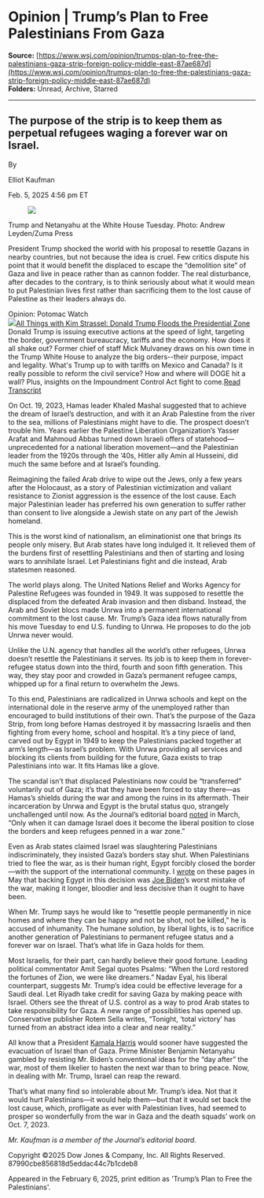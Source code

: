 # Opinion | Trump’s Plan to Free Palestinians From Gaza

**Source:** [https://www.wsj.com/opinion/trumps-plan-to-free-the-palestinians-gaza-strip-foreign-policy-middle-east-87ae687d](https://www.wsj.com/opinion/trumps-plan-to-free-the-palestinians-gaza-strip-foreign-policy-middle-east-87ae687d)  
**Folders:** Unread, Archive, Starred  

---

<div><div><div><div><h2>The purpose of the strip is to keep them as perpetual refugees waging a forever war on Israel.</h2></div></div></div><article><div><div><div><div><div><div><div><div><div> <p>By </p><p>Elliot Kaufman</p></div></div></div><div><div><p><time>Feb. 5, 2025 4:56 pm</time><span> ET</span></p></div></div></div></div></div></div></div><section><div><figure><picture><img src="https://opinion-images.wsj.net/im-09718414/?size=1.5"></picture></figure><figcaption><span>Trump and Netanyahu at the White House Tuesday.</span> <span><span>Photo: </span>Andrew Leyden/Zuma Press</span></figcaption></div><p>President Trump shocked the world with his proposal to resettle Gazans in nearby countries, but not because the idea is cruel. Few critics dispute his point that it would benefit the displaced to escape the “demolition site” of Gaza and live in peace rather than as cannon fodder. The real disturbance, after decades to the contrary, is to think seriously about what it would mean to put Palestinian lives first rather than sacrificing them to the lost cause of Palestine as their leaders always do.</p><div><div><div><div><div><div>Opinion: Potomac Watch</div></div><a href="https://www.wsj.com/podcasts/opinion-potomac-watch"><img src="https://images.wsj.net/im-946945?height=60&amp;size=1&amp;pixel_ratio=2"></a><a href="https://www.wsj.com/podcasts/opinion-potomac-watch/all-things-with-kim-strassel-donald-trump-floods-the-presidential-zone/B9CB4232-40AB-4952-B8E3-56EEB1F1CDD7">All Things with Kim Strassel: Donald Trump Floods the Presidential Zone </a><div>Donald Trump is issuing executive actions at the speed of light, targeting the border, government bureaucracy, tariffs and the economy. How does it all shake out? Former chief of staff Mick Mulvaney draws on his own time in the Trump White House to analyze the big orders--their purpose, impact and legality. What's Trump up to with tariffs on Mexico and Canada? Is it really possible to reform the civil service? How and where will DOGE hit a wall? Plus, insights on the Impoundment Control Act fight to come.<a href="https://www.wsj.com/podcasts/opinion-potomac-watch/all-things-with-kim-strassel-donald-trump-floods-the-presidential-zone/B9CB4232-40AB-4952-B8E3-56EEB1F1CDD7">Read Transcript</a></div></div></div></div></div><p>On Oct. 19, 2023, Hamas leader Khaled Mashal suggested that to achieve the dream of Israel’s destruction, and with it an Arab Palestine from the river to the sea, millions of Palestinians might have to die. The prospect doesn’t trouble him. Years earlier the Palestine Liberation Organization’s Yasser Arafat and Mahmoud Abbas turned down Israeli offers of statehood—unprecedented for a national liberation movement—and the Palestinian leader from the 1920s through the ’40s, Hitler ally Amin al Husseini, did much the same before and at Israel’s founding.</p><div><p>Reimagining the failed Arab drive to wipe out the Jews, only a few years after the Holocaust, as a story of Palestinian victimization and valiant resistance to Zionist aggression is the essence of the lost cause. Each major Palestinian leader has preferred his own generation to suffer rather than consent to live alongside a Jewish state on any part of the Jewish homeland.</p><p>This is the worst kind of nationalism, an eliminationist one that brings its people only misery. But Arab states have long indulged it. It relieved them of the burdens first of resettling Palestinians and then of starting and losing wars to annihilate Israel. Let Palestinians fight and die instead, Arab statesmen reasoned.</p><p>The world plays along. The United Nations Relief and Works Agency for Palestine Refugees was founded in 1949. It was supposed to resettle the displaced from the defeated Arab invasion and then disband. Instead, the Arab and Soviet blocs made Unrwa into a permanent international commitment to the lost cause. Mr. Trump’s Gaza idea flows naturally from his move Tuesday to end U.S. funding to Unrwa. He proposes to do the job Unrwa never would.</p><p>Unlike the U.N. agency that handles all the world’s other refugees, Unrwa doesn’t resettle the Palestinians it serves. Its job is to keep them in forever-refugee status down into the third, fourth and soon fifth generation. This way, they stay poor and crowded in Gaza’s permanent refugee camps, whipped up for a final return to overwhelm the Jews.</p><p>To this end, Palestinians are radicalized in Unrwa schools and kept on the international dole in the reserve army of the unemployed rather than encouraged to build institutions of their own. That’s the purpose of the Gaza Strip, from long before Hamas destroyed it by massacring Israelis and then fighting from every home, school and hospital. It’s a tiny piece of land, carved out by Egypt in 1949 to keep the Palestinians packed together at arm’s length—as Israel’s problem. With Unrwa providing all services and blocking its clients from building for the future, Gaza exists to trap Palestinians into war. It fits Hamas like a glove.</p><p>The scandal isn’t that displaced Palestinians now could be “transferred” voluntarily out of Gaza; it’s that they have been forced to stay there—as Hamas’s shields during the war and among the ruins in its aftermath. Their incarceration by Unrwa and Egypt is the brutal status quo, strangely unchallenged until now. As the Journal’s editorial board <a href="https://www.wsj.com/articles/playing-hamass-game-on-aid-to-gaza-israel-war-middle-east-f7f24d13?mod=article_inline">noted</a> in March, “Only when it can damage Israel does it become the liberal position to close the borders and keep refugees penned in a war zone.”</p><p>Even as Arab states claimed Israel was slaughtering Palestinians indiscriminately, they insisted Gaza’s borders stay shut. When Palestinians tried to flee the war, as is their human right, Egypt forcibly closed the border—with the support of the international community. I <a href="https://www.wsj.com/articles/bidens-worst-mistake-of-the-gaza-war-901efb25?mod=article_inline">wrote</a> on these pages in May that backing Egypt in this decision was <a href="https://www.wsj.com/topics/person/joe-biden">Joe Biden</a>’s worst mistake of the war, making it longer, bloodier and less decisive than it ought to have been.</p><p>When Mr. Trump says he would like to “resettle people permanently in nice homes and where they can be happy and not be shot, not be killed,” he is accused of inhumanity. The humane solution, by liberal lights, is to sacrifice another generation of Palestinians to permanent refugee status and a forever war on Israel. That’s what life in Gaza holds for them.</p><p>Most Israelis, for their part, can hardly believe their good fortune. Leading political commentator Amit Segal quotes Psalms: “When the Lord restored the fortunes of Zion, we were like dreamers.” Nadav Eyal, his liberal counterpart, suggests Mr. Trump’s idea could be effective leverage for a Saudi deal. Let Riyadh take credit for saving Gaza by making peace with Israel. Others see the threat of U.S. control as a way to prod Arab states to take responsibility for Gaza. A new range of possibilities has opened up. Conservative publisher Rotem Sella writes, “Tonight, ‘total victory’ has turned from an abstract idea into a clear and near reality.”</p><p>All know that a President <a href="https://www.wsj.com/topics/person/kamala-harris">Kamala Harris</a> would sooner have suggested the evacuation of Israel than of Gaza. Prime Minister Benjamin Netanyahu gambled by resisting Mr. Biden’s conventional ideas for the “day after” the war, most of them likelier to hasten the next war than to bring peace. Now, in dealing with Mr. Trump, Israel can reap the reward.</p><p>That’s what many find so intolerable about Mr. Trump’s idea. Not that it would hurt Palestinians—it would help them—but that it would set back the lost cause, which, profligate as ever with Palestinian lives, had seemed to prosper so wonderfully from the war in Gaza and the death squads’ work on Oct. 7, 2023.</p><p><em>Mr. Kaufman is a member of the Journal’s editorial board.</em></p></div></section><p>Copyright ©2025 Dow Jones &amp; Company, Inc. All Rights Reserved. 87990cbe856818d5eddac44c7b1cdeb8</p><p>Appeared in the February 6, 2025, print edition as 'Trump’s Plan to Free the Palestinians'.</p></div></article></div>